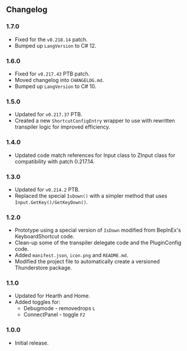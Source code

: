## Changelog

### 1.7.0

  * Fixed for the `v0.218.14` patch.
  * Bumped up `LangVersion` to C# 12.

### 1.6.0

  * Fixed for `v0.217.43` PTB patch.
  * Moved changelog into `CHANGELOG.md`.
  * Bumped up `LangVersion` to C# 10.

### 1.5.0

  * Updated for `v0.217.37` PTB.
  * Created a new `ShortcutConfigEntry` wrapper to use with rewritten transpiler logic for improved efficiency.

### 1.4.0

  * Updated code match references for Input class to ZInput class for compatibility with patch 0.217.14.

### 1.3.0

  * Updated for `v0.214.2` PTB.
  * Replaced the special `IsDown()` with a simpler method that uses `Input.GetKey()/GetKeyDown()`.

### 1.2.0

  * Prototype using a special version of `IsDown` modified from BepInEx's KeyboardShortcut code.
  * Clean-up some of the transpiler delegate code and the PluginConfig code.
  * Added `manifest.json`, `icon.png` and `README.md`.
  * Modified the project file to automatically create a versioned Thunderstore package.

### 1.1.0

  * Updated for Hearth and Home.
  * Added toggles for:
    * Debugmode - removedrops `L`
    * ConnectPanel - toggle `F2`

### 1.0.0

  * Initial release.
